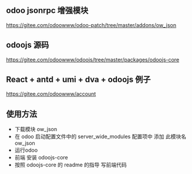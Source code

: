 
## odoo jsonrpc 增强模块

https://gitee.com/odoowww/odoo-patch/tree/master/addons/ow_json

## odoojs 源码
https://gitee.com/odoowww/odoojs/tree/master/packages/odoojs-core


## React + antd + umi + dva + odoojs 例子
https://gitee.com/odoowww/account

## 使用方法
* 下载模块 ow_json
* 在 odoo 启动配置文件中的 server_wide_modules 配置项中 添加 此模块名 ow_json
* 运行odoo
* 前端 安装 odoojs-core
* 按照 odoojs-core 的 readme 的指导 写前端代码


